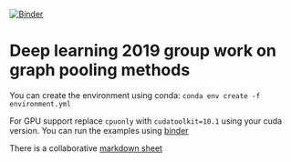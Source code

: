 [![Binder](https://mybinder.org/badge_logo.svg)](https://mybinder.org/v2/gh/henrymartin1/DL2019_Graphpooling/master)

# Deep learning 2019 group work on graph pooling methods


You can create the environment using conda: `conda env create -f environment.yml`

For GPU support replace `cpuonly` with `cudatoolkit=10.1` using your cuda version. You can run the examples using [binder](https://mybinder.org/v2/gh/henrymartin1/DL2019_Graphpooling/master)


There is a collaborative [markdown sheet](https://hackmd.io/HmSkOdIBTqmf7_wmManjVQ)
